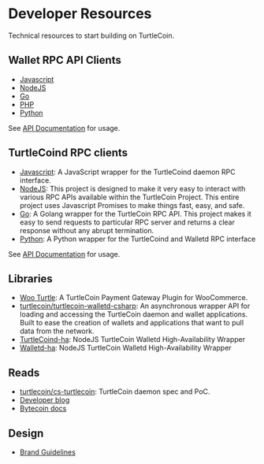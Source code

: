 # Developer Resources

Technical resources to start building on TurtleCoin.


## Wallet RPC API Clients

* [Javascript](https://github.com/turtlecoin/turtlecoin-walletd-rpc-js)
* [NodeJS](https://www.npmjs.com/package/turtlecoin-rpc)
* [Go](https://github.com/turtlecoin/turtlecoin-rpc-go)
* [PHP](https://github.com/turtlecoin/turtlecoin-walletd-rpc-php)
* [Python](https://github.com/turtlecoin/turtlecoin-walletd-rpc-python)

See [API Documentation](https://api-docs.turtlecoin.lol/) for usage.

## TurtleCoind RPC clients

* [Javascript](https://github.com/turtlecoin/turtlecoind-rpc-js): A JavaScript wrapper for the TurtleCoind daemon RPC interface.
* [NodeJS](https://www.npmjs.com/package/turtlecoin-rpc): This project is designed to make it very easy to interact with various RPC APIs available within the TurtleCoin Project. This entire project uses Javascript Promises to make things fast, easy, and safe.
* [Go](https://www.github.com/turtlecoin/turtlecoin-rpc-go): A Golang wrapper for the TurtleCoin RPC API. This project makes it easy to send requests to particular RPC server and returns a clear response without any abrupt termination.
* [Python](https://github.com/turtlecoin/turtlecoin-walletd-rpc-python): A Python wrapper for the TurtleCoind and Walletd RPC interface

See [API Documentation](https://api-docs.turtlecoin.lol/) for usage.

## Libraries

* [Woo Turtle](https://github.com/turtlecoin/woo-turtle): A TurtleCoin Payment Gateway Plugin for WooCommerce.
* [turtlecoin/turtlecoin-walletd-csharp](https://github.com/turtlecoin/turtlecoin-walletd-csharp): An asynchronous wrapper API for loading and accessing the TurtleCoin daemon and wallet applications. Built to ease the creation of wallets and applications that want to pull data from the network.
* [TurtleCoind-ha](https://github.com/turtlecoin/turtlecoind-ha): NodeJS TurtleCoin Walletd High-Availability Wrapper
* [Walletd-ha](https://github.com/turtlecoin/walletd-ha): NodeJS TurtleCoin Walletd High-Availability Wrapper

## Reads

* [turtlecoin/cs-turtlecoin](https://github.com/turtlecoin/cs-turtlecoin): TurtleCoin daemon spec and PoC.
* [Developer blog](https://medium.com/@turtlecoin)
* [Bytecoin docs](https://wiki.bytecoin.org/wiki/Main_Page)


## Design

* [Brand Guidelines](https://github.com/turtlecoin/brand)

